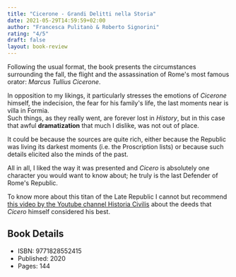```yaml
---
title: "Cicerone - Grandi Delitti nella Storia"
date: 2021-05-29T14:59:59+02:00
author: "Francesca Pulitanò & Roberto Signorini"
rating: "4/5"
draft: false
layout: book-review
---
```


Following the usual format, the book presents the circumstances surrounding the fall, the flight and the assassination of Rome's most famous orator: *Marcus Tullius Cicerone*.

In opposition to my likings, it particularly stresses the emotions of *Cicerone* himself, the indecision, the fear for his family's life, the last moments near is villa in Formia.  
Such things, as they really went, are forever lost in *History*, but in this case that awful **dramatization** that much I dislike, was not out of place.

It could be because the sources are quite rich, either because the Republic was living its darkest moments (i.e. the Proscription lists) or because such details elicited also the minds of the past.

All in all, I liked the way it was presented and *Cicero* is absolutely one character you would want to know about; he truly is the last Defender of Rome's Republic.

To know more about this titan of the Late Republic I cannot but recommend [this video by the Youtube channel Historia Civilis](https://www.youtube.com/watch?v=MkZx0q_3rYI) about the deeds that *Cicero* himself considered his best.

## Book Details
- ISBN: 9771828552415
- Published: 2020
- Pages: 144
